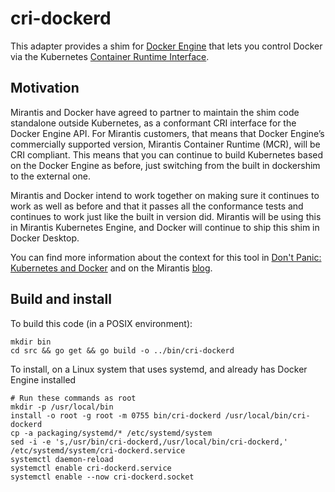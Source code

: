 # cri-dockerd

This adapter provides a shim for [Docker Engine](https://docs.docker.com/engine/)
that lets you control Docker via the
Kubernetes [Container Runtime Interface](https://github.com/kubernetes/cri-api#readme).

## Motivation

Mirantis and Docker have agreed to partner to maintain the shim code standalone outside Kubernetes, as a conformant CRI
interface for the Docker Engine API. For Mirantis customers, that means that Docker Engine’s commercially supported
version, Mirantis Container Runtime (MCR), will be CRI compliant. This means that you can continue to build Kubernetes
based on the Docker Engine as before, just switching from the built in dockershim to the external one.

Mirantis and Docker intend to work together on making sure it continues to work as well as before and that it
passes all the conformance tests and continues to work just like the built in version did. Mirantis will be using
this in Mirantis Kubernetes Engine, and Docker will continue to ship this shim in Docker Desktop.

You can find more information about the context for this
tool in [Don't Panic: Kubernetes and Docker](https://blog.k8s.io/2020/12/02/dont-panic-kubernetes-and-docker/)
and on the Mirantis
[blog](https://www.mirantis.com/blog/mirantis-to-take-over-support-of-kubernetes-dockershim-2/).

## Build and install

To build this code (in a POSIX environment):
```shell
mkdir bin
cd src && go get && go build -o ../bin/cri-dockerd
```

To install, on a Linux system that uses systemd, and already has Docker Engine installed
```shell
# Run these commands as root
mkdir -p /usr/local/bin
install -o root -g root -m 0755 bin/cri-dockerd /usr/local/bin/cri-dockerd
cp -a packaging/systemd/* /etc/systemd/system
sed -i -e 's,/usr/bin/cri-dockerd,/usr/local/bin/cri-dockerd,' /etc/systemd/system/cri-dockerd.service
systemctl daemon-reload
systemctl enable cri-dockerd.service
systemctl enable --now cri-dockerd.socket
```
